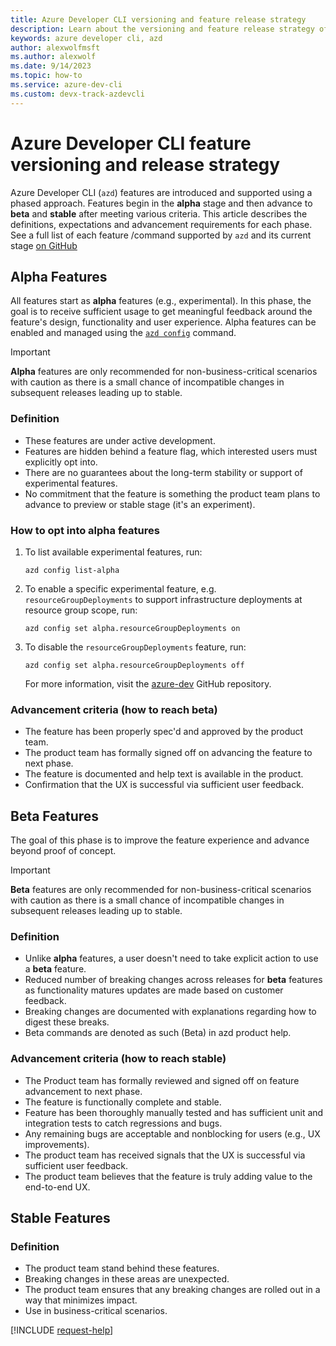 ```yaml
---
title: Azure Developer CLI versioning and feature release strategy
description: Learn about the versioning and feature release strategy of the Azure Developer CLI
keywords: azure developer cli, azd
author: alexwolfmsft
ms.author: alexwolf
ms.date: 9/14/2023
ms.topic: how-to
ms.service: azure-dev-cli
ms.custom: devx-track-azdevcli
---
```


# Azure Developer CLI feature versioning and release strategy

Azure Developer CLI (`azd`) features are introduced and supported using a phased approach. Features begin in the **alpha** stage and then advance to **beta** and **stable** after meeting various criteria. This article describes the definitions, expectations and advancement requirements for each phase. See a full list of each feature /command supported by `azd` and its current stage [on GitHub](https://github.com/Azure/azure-dev/blob/main/cli/azd/docs/feature-stages.md)

## Alpha Features

All features start as **alpha** features (e.g., experimental). In this phase, the goal is to receive sufficient usage to get meaningful feedback around the feature's design, functionality and user experience. Alpha features can be enabled and managed using the [`azd config`](reference.md) command.

> [!IMPORTANT]
> **Alpha** features are only recommended for non-business-critical scenarios with caution as there is a small chance of incompatible changes in subsequent releases leading up to stable.

### Definition

* These features are under active development.
* Features are hidden behind a feature flag, which interested users must explicitly opt into. 
* There are no guarantees about the long-term stability or support of experimental features.
* No commitment that the feature is something the product team plans to advance to preview or stable stage (it's an experiment).

### How to opt into alpha features

1. To list available experimental features, run:

    ```azdeveloper
    azd config list-alpha
    ```

1. To enable a specific experimental feature, e.g. `resourceGroupDeployments` to support infrastructure deployments at resource group scope, run:

    ```azdeveloper
    azd config set alpha.resourceGroupDeployments on
    ```

1. To disable the `resourceGroupDeployments` feature, run:

    ```azdeveloper
    azd config set alpha.resourceGroupDeployments off
    ```

    For more information, visit the [azure-dev](https://github.com/Azure/azure-dev/blob/main/cli/azd/docs/alpha-features.md) GitHub repository.

### Advancement criteria (how to reach beta)

* The feature has been properly spec'd and approved by the product team.
* The product team has formally signed off on advancing the feature to next phase.
* The feature is documented and help text is available in the product.
* Confirmation that the UX is successful via sufficient user feedback.

## Beta Features

The goal of this phase is to improve the feature experience and advance beyond proof of concept.

> [!IMPORTANT]
> **Beta** features are only recommended for non-business-critical scenarios with caution as there is a small chance of incompatible changes in subsequent releases leading up to stable.

### Definition

* Unlike **alpha** features, a user doesn't need to take explicit action to use a **beta** feature.
* Reduced number of breaking changes across releases for **beta** features as functionality matures updates are made based on customer feedback.
* Breaking changes are documented with explanations regarding how to digest these breaks.
* Beta commands are denoted as such (Beta) in azd product help.

### Advancement criteria (how to reach stable)

* The Product team has formally reviewed and signed off on feature advancement to next phase.
* The feature is functionally complete and stable.
* Feature has been thoroughly manually tested and has sufficient unit and integration tests to catch regressions and bugs.
* Any remaining bugs are acceptable and nonblocking for users (e.g., UX improvements).
* The product team has received signals that the UX is successful via sufficient user feedback.
* The product team believes that the feature is truly adding value to the end-to-end UX.

## Stable Features

### Definition 

* The product team stand behind these features.
* Breaking changes in these areas are unexpected.
* The product team ensures that any breaking changes are rolled out in a way that minimizes impact.
* Use in business-critical scenarios.

[!INCLUDE [request-help](includes/request-help.md)]
